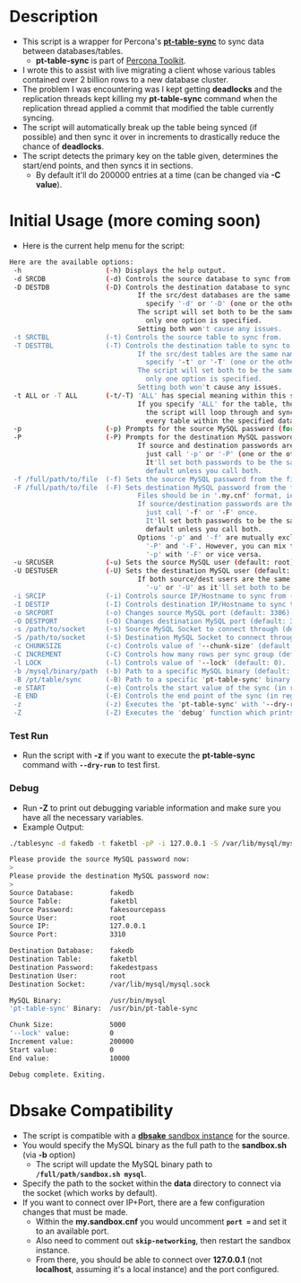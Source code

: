 # Description

- This script is a wrapper for Percona's [**pt-table-sync**](https://www.percona.com/doc/percona-toolkit/2.2/pt-table-sync.html) to sync data between databases/tables.
  - **pt-table-sync** is part of [Percona Toolkit](https://www.percona.com/doc/percona-toolkit/).
- I wrote this to assist with live migrating a client whose various tables contained over 2 billion rows to a new database cluster.
- The problem I was encountering was I kept getting **deadlocks** and the replication threads kept killing my **pt-table-sync** command when the replication thread applied a commit that modified the table currently syncing.
- The script will automatically break up the table being synced (if possible) and then sync it over in increments to drastically reduce the chance of **deadlocks**.
- The script detects the primary key on the table given, determines the start/end points, and then syncs it in sections.
  - By default it'll do 200000 entries at a time (can be changed via **-C value**).

# Initial Usage (more coming soon)

- Here is the current help menu for the script:

```bash
Here are the available options:
 -h                     (-h) Displays the help output.
 -d SRCDB               (-d) Controls the source database to sync from.
 -D DESTDB              (-D) Controls the destination database to sync to.
                                If the src/dest databases are the same name,
                                  specify '-d' or '-D' (one or the other).
                                The script will set both to be the same when
                                  only one option is specified.
                                Setting both won't cause any issues.
 -t SRCTBL              (-t) Controls the source table to sync from.
 -T DESTTBL             (-T) Controls the destination table to sync to.
                                If the src/dest tables are the same name,
                                  specify '-t' or '-T' (one or the other).
                                The script will set both to be the same when
                                  only one option is specified.
                                Setting both won't cause any issues.
 -t ALL or -T ALL       (-t/-T) 'ALL' has special meaning within this script.
                                If you specify 'ALL' for the table, then
                                  the script will loop through and sync
                                  every table within the specified database.
 -p                     (-p) Prompts for the source MySQL password (for the user specified).
 -P                     (-P) Prompts for the destination MySQL password (for the user specified).
                                If source and destination passwords are the same,
                                  just call '-p' or '-P' (one or the other).
                                  It'll set both passwords to be the same by
                                  default unless you call both.
 -f /full/path/to/file  (-f) Sets the source MySQL password from the file provided.
 -F /full/path/to/file  (-F) Sets destination MySQL password from the file provided.
                                Files should be in '.my.cnf' format, ie 'password=PASS'.
                                If source/destination passwords are the same,
                                  just call '-f' or '-F' once.
                                  It'll set both passwords to be the same by
                                  default unless you call both.
                                Options '-p' and '-f' are mutually exclusive, as are
                                  '-P' and '-F'. However, you can mix them, ie
                                  '-p' with '-F' or vice versa.
 -u SRCUSER             (-u) Sets the source MySQL user (default: root).
 -U DESTUSER            (-U) Sets the destination MySQL user (default: root).
                                If both source/dest users are the same, call just
                                  '-u' or '-U' as it'll set both to be the same.
 -i SRCIP               (-i) Controls source IP/Hostname to sync from (default: localhost).
 -I DESTIP              (-I) Controls destination IP/Hostname to sync to.
 -o SRCPORT             (-o) Changes source MySQL port (default: 3306).
 -O DESTPORT            (-O) Changes destination MySQL port (default: 3306).
 -s /path/to/socket     (-s) Source MySQL Socket to connect through (default: /var/lib/mysql/mysql.sock).
 -S /path/to/socket     (-S) Destination MySQL Socket to connect through (only works if destination MySQL instance is local).
 -c CHUNKSIZE           (-c) Controls value of '--chunk-size' (default: 5000).
 -C INCREMENT           (-C) Controls how many rows per sync group (default: 200000).
 -l LOCK                (-l) Controls value of '--lock' (default: 0).
 -b /mysql/binary/path  (-b) Path to a specific MySQL binary (default: /usr/bin/mysql).
 -B /pt/table/sync      (-B) Path to a specific 'pt-table-sync' binary (default: /usr/bin/pt-table-sync).
 -e START               (-e) Controls the start value of the sync (in regards to the primary key column).
 -E END                 (-E) Controls the end point of the sync (in regards to the primary key column).
 -z                     (-z) Executes the 'pt-table-sync' with '--dry-run' for testing first.
 -Z                     (-Z) Executes the 'debug' function which prints out variable data.
```

### Test Run
- Run the script with **-z** if you want to execute the **pt-table-sync** command with **`--dry-run`** to test first.

### Debug
- Run **-Z** to print out debugging variable information and make sure you have all the necessary variables.
- Example Output:

```bash
./tablesync -d fakedb -t faketbl -pP -i 127.0.0.1 -S /var/lib/mysql/mysql.sock -o 3310 -e 0 -E 10000 -Z

Please provide the source MySQL password now:
>
Please provide the destination MySQL password now:
>
Source Database:         fakedb
Source Table:            faketbl
Source Password:         fakesourcepass
Source User:             root
Source IP:               127.0.0.1
Source Port:             3310

Destination Database:    fakedb
Destination Table:       faketbl
Destination Password:    fakedestpass
Destination User:        root
Destination Socket:      /var/lib/mysql/mysql.sock

MySQL Binary:            /usr/bin/mysql
'pt-table-sync' Binary:  /usr/bin/pt-table-sync

Chunk Size:              5000
'--lock' value:          0
Increment value:         200000
Start value:             0
End value:               10000

Debug complete. Exiting.
```

# Dbsake Compatibility

- The script is compatible with a [**dbsake** sandbox instance](https://github.com/abg/dbsake) for the source.
- You would specify the MySQL binary as the full path to the **sandbox.sh** (via **-b** option)
  - The script will update the MySQL binary path to **`/full/path/sandbox.sh mysql`**.
- Specify the path to the socket within the **data** directory to connect via the socket (which works by default).
- If you want to connect over IP+Port, there are a few configuration changes that must be made.
  - Within the **my.sandbox.cnf** you would uncomment **`port =`** and set it to an available port.
  - Also need to comment out **`skip-networking`**, then restart the sandbox instance.
  - From there, you should be able to connect over **127.0.0.1** (not **localhost**, assuming it's a local instance) and the port configured.
